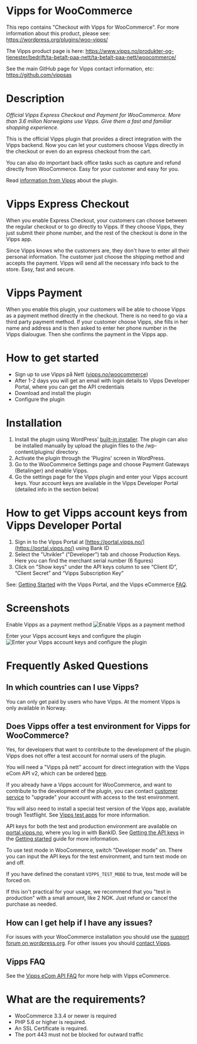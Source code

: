 # Vipps for WooCommerce

This repo contains "Checkout with Vipps for WooCommerce". For more information about this product, please see: https://wordpress.org/plugins/woo-vipps/

The Vipps product page is here: https://www.vipps.no/produkter-og-tjenester/bedrift/ta-betalt-paa-nett/ta-betalt-paa-nett/woocommerce/

See the main GitHub page for Vipps contact information, etc: https://github.com/vippsas

# Description

*Official Vipps Express Checkout and Payment for WooCommerce. More than 3.6 millon Norwegians use Vipps. Give them a fast and familiar shopping experience.*

This is the official Vipps plugin that provides a direct integration with the Vipps backend. Now you can let your customers choose Vipps directly in the checkout or even do an express checkout from the cart.

You can also do important back office tasks such as capture and refund directly from WooCommerce. Easy for your customer and easy for you.

Read [information from Vipps](https://www.vipps.no/produkter-og-tjenester/bedrift/ta-betalt-paa-nett/ta-betalt-paa-nett/woocommerce/) about the plugin.

# Vipps Express Checkout

When you enable Express Checkout, your customers can choose between the regular checkout or to go directly to Vipps. If they choose Vipps, they just submit their phone number, and the rest of the checkout is done in the Vipps app.

Since Vipps knows who the customers are, they don't have to enter all their personal information. The customer just choose the shipping method and accepts the payment. Vipps will send all the necessary info back to the store. Easy, fast and secure.

# Vipps Payment

When you enable this plugin, your customers will be able to choose Vipps as a payment method directly in the checkout. There is no need to go via a third party payment method. If your customer choose Vipps, she fills in her name and address and is then asked to enter her phone number in the Vipps dialougue. Then she confirms the payment in the Vipps app.

# How to get started
* Sign up to use Vipps på Nett ([vipps.no/woocommerce](https://www.vipps.no/produkter-og-tjenester/bedrift/ta-betalt-paa-nett/ta-betalt-paa-nett/woocommerce/))
* After 1-2 days you will get an email with login details to Vipps Developer Portal, where you can get the API credentials
* Download and install the plugin
* Configure the plugin

# Installation
1.  Install the plugin using WordPress’ [built-in installer](https://codex.wordpress.org/Managing_Plugins#Installing_Plugins). The plugin can also be installed manually by upload the plugin files to the /wp-content/plugins/ directory.
2. Activate the plugin through the 'Plugins' screen in WordPress.
3. Go to the WooCommerce Settings page and choose Payment Gateways (Betalinger) and enable Vipps.
4. Go the settings page for the Vipps plugin and enter your Vipps account keys. Your account keys are available in the Vipps Developer Portal (detailed info in the section below)

# How to get Vipps account keys from Vipps Developer Portal
1. Sign in to the Vipps Portal at [https://portal.vipps.no/](https://portal.vipps.no/) using Bank ID
2. Select the "Utvikler" ("Developer") tab and choose Production Keys. Here you can find the merchant serial number (6 figures)
3. Click on "Show keys" under the API keys column to see “Client ID”, “Client Secret” and “Vipps Subscription Key”


See: [Getting Started](https://github.com/vippsas/vipps-developers/blob/master/vipps-developer-portal-getting-started.md) with the Vipps Portal, and the Vipps eCommerce [FAQ](https://github.com/vippsas/vipps-ecom-api/blob/master/vipps-ecom-api-faq.md).

# Screenshots
Enable Vipps as a payment method
![Enable Vipps as a payment method](https://raw.github.com/vippsas/vipps-woocommerce/master/wp-org-assets/screenshot-1.png?raw=true "Enable Vipps as a payment method.")

Enter your Vipps account keys and configure the plugin
![Enter your Vipps account keys and configure the plugin](https://raw.github.com/vippsas/vipps-woocommerce/master/wp-org-assets/screenshot-2.png?raw=true "Enter your Vipps account keys and configure the plugin")

# Frequently Asked Questions

## In which countries can I use Vipps?

You can only get paid by users who have Vipps. At the moment Vipps is only available in Norway.

## Does Vipps offer a test environment for Vipps for WooCommerce?

Yes, for developers that want to contribute to the development of the plugin.
Vipps does not offer a test account for normal users of the plugin.

You will need a "Vipps på nett" account for direct integration with the Vipps
eCom API v2, which can be ordered
[here](https://vipps.no/produkter-og-tjenester/bedrift/ta-betalt-paa-nett/ta-betalt-paa-nett/).

If you already have a Vipps account for WooCommerce, and want to contribute to
the development of the plugin, you can contact
[customer service](https://www.vipps.no/kontakt-oss/bedrift/)
to "upgrade" your account with access to the test environment.

You will also need to install a special test version of the Vipps app, available
trough Testflight. See
[Vipps test apps](https://github.com/vippsas/vipps-developers#vipps-test-apps)
for more information.

API keys for both the test and production environment are available on
[portal.vipps.no](https://portal.vipps.no), where you log in with BankID.
See [Getting the API keys](https://github.com/vippsas/vipps-developers/blob/master/vipps-getting-started.md#getting-the-api-keys)
in the
[Getting started](https://github.com/vippsas/vipps-developers/blob/master/vipps-getting-started.md)
guide for more information.

To use test mode in WooCommerce, switch "Developer mode" on. There you can input
the API keys for the test environment, and turn test mode on and off.

If you have defined the constant `VIPPS_TEST_MODE` to true, test mode will be forced on.

If this isn't practical for your usage, we recommend that you "test in production"
with a small amount, like 2 NOK. Just refund or cancel the purchase as needed.

## How can I get help if I have any issues?

For issues with your WooCommerce installation you should use the [support forum on wordpress.org](https://wordpress.org/support/plugin/woo-vipps). For other issues you should [contact Vipps](https://github.com/vippsas/vipps-developers/blob/master/contact.md).

## Vipps FAQ

See the
[Vipps eCom API FAQ](https://github.com/vippsas/vipps-ecom-api/blob/master/vipps-ecom-api-faq.md)
for more help with Vipps eCommerce.

# What are the requirements?

* WooCommerce 3.3.4 or newer is required
* PHP 5.6 or higher is required.
* An SSL Certificate is required.
* The port 443 must not be blocked for outward traffic

